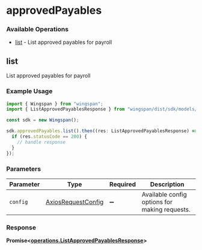 # approvedPayables

### Available Operations

* [list](#list) - List approved payables for payroll

## list

List approved payables for payroll

### Example Usage

```typescript
import { Wingspan } from "wingspan";
import { ListApprovedPayablesResponse } from "wingspan/dist/sdk/models/operations";

const sdk = new Wingspan();

sdk.approvedPayables.list().then((res: ListApprovedPayablesResponse) => {
  if (res.statusCode == 200) {
    // handle response
  }
});
```

### Parameters

| Parameter                                                    | Type                                                         | Required                                                     | Description                                                  |
| ------------------------------------------------------------ | ------------------------------------------------------------ | ------------------------------------------------------------ | ------------------------------------------------------------ |
| `config`                                                     | [AxiosRequestConfig](https://axios-http.com/docs/req_config) | :heavy_minus_sign:                                           | Available config options for making requests.                |


### Response

**Promise<[operations.ListApprovedPayablesResponse](../../models/operations/listapprovedpayablesresponse.md)>**


